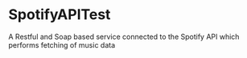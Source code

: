 # SpotifyAPITest
A Restful and Soap based service connected to the Spotify API which performs fetching of music data 
